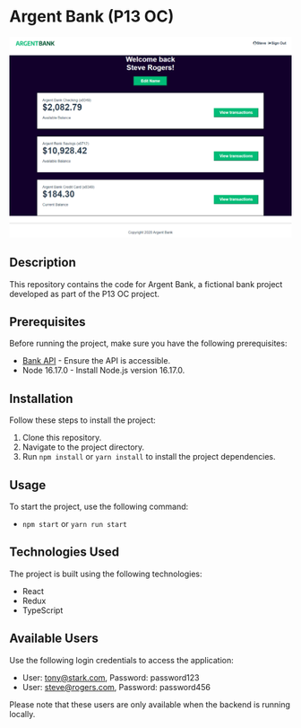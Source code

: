 # Argent Bank (P13 OC)

![screenshot](./src/assets/Screenshot.png)

## Description

This repository contains the code for Argent Bank, a fictional bank project developed as part of the P13 OC project.

## Prerequisites

Before running the project, make sure you have the following prerequisites:

- [Bank API](https://github.com/OpenClassrooms-Student-Center/Project-10-Bank-API) - Ensure the API is accessible.
- Node 16.17.0 - Install Node.js version 16.17.0.

## Installation

Follow these steps to install the project:

1. Clone this repository.
2. Navigate to the project directory.
3. Run `npm install` or `yarn install` to install the project dependencies.

## Usage

To start the project, use the following command:

- `npm start` or `yarn run start`

## Technologies Used

The project is built using the following technologies:

- React
- Redux
- TypeScript

## Available Users

Use the following login credentials to access the application:

- User: tony@stark.com, Password: password123
- User: steve@rogers.com, Password: password456

Please note that these users are only available when the backend is running locally.
